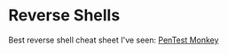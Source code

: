 # Reverse Shells

Best reverse shell cheat sheet I've seen: [PenTest Monkey](https://pentestmonkey.net/cheat-sheet/shells/reverse-shell-cheat-sheet)
